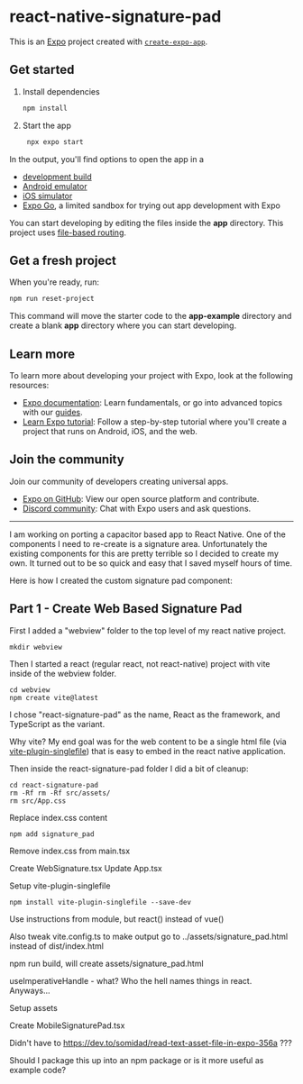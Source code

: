 # react-native-signature-pad

This is an [Expo](https://expo.dev) project created with [`create-expo-app`](https://www.npmjs.com/package/create-expo-app).

## Get started

1. Install dependencies

   ```bash
   npm install
   ```

2. Start the app

   ```bash
    npx expo start
   ```

In the output, you'll find options to open the app in a

- [development build](https://docs.expo.dev/develop/development-builds/introduction/)
- [Android emulator](https://docs.expo.dev/workflow/android-studio-emulator/)
- [iOS simulator](https://docs.expo.dev/workflow/ios-simulator/)
- [Expo Go](https://expo.dev/go), a limited sandbox for trying out app development with Expo

You can start developing by editing the files inside the **app** directory. This project uses [file-based routing](https://docs.expo.dev/router/introduction).

## Get a fresh project

When you're ready, run:

```bash
npm run reset-project
```

This command will move the starter code to the **app-example** directory and create a blank **app** directory where you can start developing.

## Learn more

To learn more about developing your project with Expo, look at the following resources:

- [Expo documentation](https://docs.expo.dev/): Learn fundamentals, or go into advanced topics with our [guides](https://docs.expo.dev/guides).
- [Learn Expo tutorial](https://docs.expo.dev/tutorial/introduction/): Follow a step-by-step tutorial where you'll create a project that runs on Android, iOS, and the web.

## Join the community

Join our community of developers creating universal apps.

- [Expo on GitHub](https://github.com/expo/expo): View our open source platform and contribute.
- [Discord community](https://chat.expo.dev): Chat with Expo users and ask questions.


-------------------




I am working on porting a capacitor based app to React Native. One of the components I need to re-create is a signature area. Unfortunately the existing components for this are pretty terrible so I decided to create my own. It turned out to be so quick and easy that I saved myself hours of time.

Here is how I created the custom signature pad component:

## Part 1 - Create Web Based Signature Pad

First I added a "webview" folder to the top level of my react native project.

```
mkdir webview
```

Then I started a react (regular react, not react-native) project with vite inside of the webview folder.

```
cd webview
npm create vite@latest
```

I chose "react-signature-pad" as the name, React as the framework, and TypeScript as the variant.

Why vite? My end goal was for the web content to be a single html file (via [vite-plugin-singlefile](https://www.npmjs.com/package/vite-plugin-singlefile)) that is easy to embed in the react native application.

Then inside the react-signature-pad folder I did a bit of cleanup:

```
cd react-signature-pad
rm -Rf rm -Rf src/assets/
rm src/App.css
```

Replace index.css content

```
npm add signature_pad
```


Remove index.css from main.tsx

Create WebSignature.tsx
Update App.tsx

Setup vite-plugin-singlefile

```
npm install vite-plugin-singlefile --save-dev
```

Use instructions from module, but react() instead of vue()

Also tweak vite.config.ts to make output go to ../assets/signature_pad.html instead of dist/index.html

npm run build, will create assets/signature_pad.html

useImperativeHandle - what? Who the hell names things in react. Anyways...

Setup assets

Create MobileSignaturePad.tsx

Didn't have to https://dev.to/somidad/read-text-asset-file-in-expo-356a ???


Should I package this up into an npm package or is it more useful as example code?


